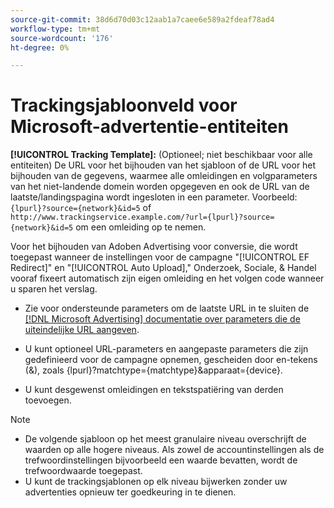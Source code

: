 ```yaml
---
source-git-commit: 38d6d70d03c12aab1a7caee6e589a2fdeaf78ad4
workflow-type: tm+mt
source-wordcount: '176'
ht-degree: 0%

---
```

# Trackingsjabloonveld voor Microsoft-advertentie-entiteiten

<!-- Search CRUD and bulk edit of Microsoft entity settings -->

**[!UICONTROL Tracking Template]:** (Optioneel; niet beschikbaar voor alle entiteiten) De URL voor het bijhouden van het sjabloon of de URL voor het bijhouden van de gegevens, waarmee alle omleidingen en volgparameters van het niet-landende domein worden opgegeven en ook de URL van de laatste/landingspagina wordt ingesloten in een parameter. Voorbeeld: `{lpurl}?source={network}&id=5` of `http://www.trackingservice.example.com/?url={lpurl}?source={network}&id=5` om een omleiding op te nemen.

Voor het bijhouden van Adoben Advertising voor conversie, die wordt toegepast wanneer de instellingen voor de campagne &quot;[!UICONTROL EF Redirect]&quot; en &quot;[!UICONTROL Auto Upload],&quot; Onderzoek, Sociale, &amp; Handel vooraf fixeert automatisch zijn eigen omleiding en het volgen code wanneer u sparen het verslag.

* Zie voor ondersteunde parameters om de laatste URL in te sluiten de [[!DNL Microsoft Advertising] documentatie over parameters die de uiteindelijke URL aangeven](https://help.ads.microsoft.com/#apex/3/en/56799).

* U kunt optioneel URL-parameters en aangepaste parameters die zijn gedefinieerd voor de campagne opnemen, gescheiden door en-tekens (&amp;), zoals {lpurl}?matchtype={matchtype}&amp;apparaat={device}.

* U kunt desgewenst omleidingen en tekstspatiëring van derden toevoegen.

<!-- Some entities may need additional/different notes. Try to keep this applicable to all MS entities. -->

>[!NOTE]
>
>* De volgende sjabloon op het meest granulaire niveau overschrijft de waarden op alle hogere niveaus. Als zowel de accountinstellingen als de trefwoordinstellingen bijvoorbeeld een waarde bevatten, wordt de trefwoordwaarde toegepast.
>* U kunt de trackingsjablonen op elk niveau bijwerken zonder uw advertenties opnieuw ter goedkeuring in te dienen.
